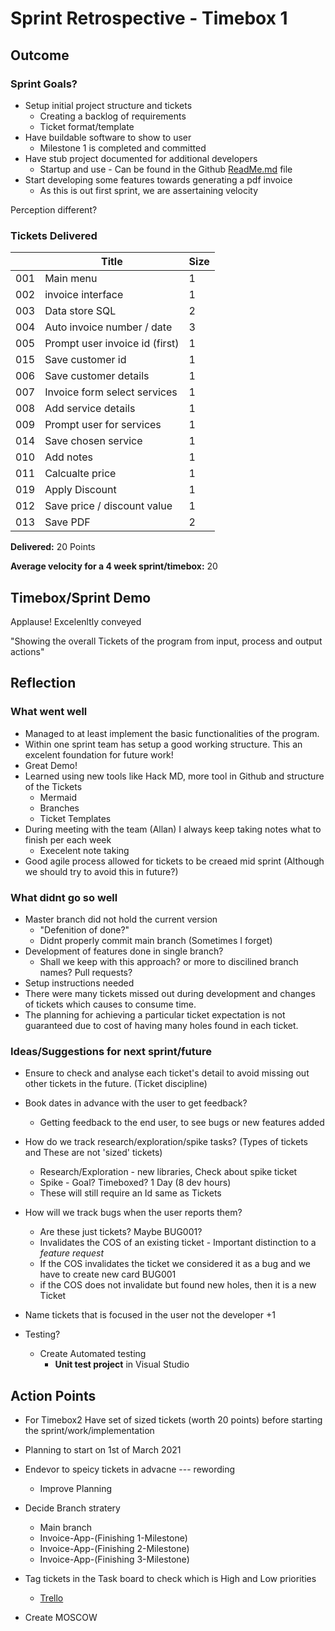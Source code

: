# Sprint Retrospective - Timebox 1

## Outcome

### Sprint Goals?
* Setup initial project structure and tickets
    * Creating a backlog of requirements
    * Ticket format/template
* Have buildable software to show to user
    * Milestone 1 is completed and committed
* Have stub project documented for additional developers
    * Startup and use - Can be found in the Github [ReadMe.md](https://hackmd.io/l4Rnry2HQmOzF1UrygD4XA) file 
* Start developing some features towards generating a pdf invoice
    * As this is out first sprint, we are assertaining velocity


Perception different?


### Tickets Delivered

|     | Title          | Size |
|-----|-----------|---|
| 001 | Main menu | 1 |
| 002 | invoice interface | 1 |
| 003 | Data store SQL | 2 | ?? Probably a 3
| 004 | Auto invoice number / date | 3 |
| 005 | Prompt user invoice id (first) | 1 | ??? spawed other ticket
| 015 | Save customer id | 1 |
| 006 | Save customer details | 1 |
| 007 | Invoice form select services | 1 |
| 008 | Add service details | 1 |
| 009 | Prompt user for services | 1 |
| 014 | Save chosen service | 1 |
| 010 | Add notes | 1 |
| 011 | Calcualte price | 1 | ??? Engineering
| 019 | Apply Discount | 1 |
| 012 | Save price / discount value | 1 |
| 013 | Save PDF | 2 |

**Delivered:** 20 Points

**Average velocity for a 4 week sprint/timebox:** 20



## Timebox/Sprint Demo

Applause!
Excelenltly conveyed

"Showing the overall Tickets of the program from input, process and output actions"


## Reflection


### What went well

* Managed to at least implement the basic functionalities of the program.
* Within one sprint team has setup a good working structure. This an excelent foundation for future work! 
* Great Demo!
* Learned using new tools like Hack MD, more tool in Github and structure of the Tickets
    * Mermaid
    * Branches
    * Ticket Templates
* During meeting with the team (Allan) I always keep taking notes what to finish per each week
    * Execelent note taking
* Good agile process allowed for tickets to be creaed mid sprint (Although we should try to avoid this in future?)


### What didnt go so well

* Master branch did not hold the current version
    * "Defenition of done?"
    * Didnt properly commit main branch (Sometimes I forget)
* Development of features done in single branch?
    * Shall we keep with this approach? or more to discilined branch names? Pull requests?
* Setup instructions needed
* There were many tickets missed out during development and changes of tickets which causes to consume time. 
* The planning for achieving a particular ticket expectation is not guaranteed due to cost of having many holes found in each ticket. 


### Ideas/Suggestions for next sprint/future
* Ensure to check and analyse each ticket's detail to avoid missing out other tickets in the future. (Ticket discipline)
* Book dates in advance with the user to get feedback? 
    * Getting feedback to the end user, to see bugs or new features added
* How do we track research/exploration/spike tasks? (Types of tickets and  These are not 'sized' tickets)
    * Research/Exploration - new libraries, Check about spike ticket
    * Spike - Goal? Timeboxed? 1 Day (8 dev hours)
    * These will still require an Id same as Tickets
* How will we track bugs when the user reports them? 
    * Are these just tickets? Maybe BUG001?
    * Invalidates the COS of an existing ticket - Important distinction to a _feature request_
    * If the COS invalidates the ticket we considered it as a bug and we have to create new card BUG001
    * if the COS does not invalidate but found new holes, then it is a new Ticket
* Name tickets that is focused in the user not the developer +1


* Testing?
    * Create Automated testing
        * **Unit test project** in Visual Studio


## Action Points

* For Timebox2 Have set of sized tickets (worth 20 points) before starting the sprint/work/implementation
* Planning to start on 1st of March 2021
* Endevor to speicy tickets in advacne --- rewording
    * Improve Planning 
* Decide Branch stratery

    * Main branch
    * Invoice-App-(Finishing 1-Milestone)
    * Invoice-App-(Finishing 2-Milestone)
    * Invoice-App-(Finishing 3-Milestone)
* Tag tickets in the Task board to check which is High and Low priorities
    * [Trello](https://trello.com/invite/b/cx2xwnkH/df49ae2947e0e45b88522f4a3e404579/task-board-invoice-application)
* Create MOSCOW